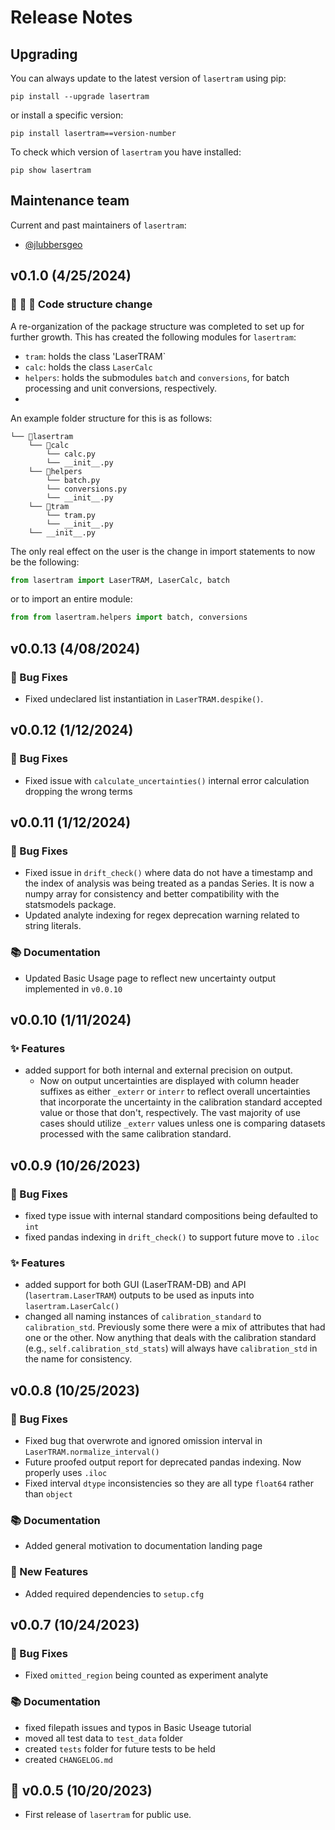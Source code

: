 # Release Notes

## Upgrading

You can always update to the latest version of `lasertram` using pip:

```
pip install --upgrade lasertram
```

or install a specific version:

```
pip install lasertram==version-number
```

To check which version of `lasertram` you have installed:

```
pip show lasertram
```

## Maintenance team

Current and past maintainers of `lasertram`:

- [@jlubbersgeo](https://github.com/jlubbersgeo)

## v0.1.0 (4/25/2024)

### :art: :tada: :mega: Code structure change

A re-organization of the package structure was completed to set up for further growth. This has created the following modules for `lasertram`: 

  - `tram`: holds the class 'LaserTRAM`
  - `calc`: holds the class `LaserCalc`
  - `helpers`: holds the submodules `batch` and `conversions`, for batch processing and unit conversions, respectively. 
  - 
An example folder structure for this is as follows: 


```
└── 📁lasertram
    └── 📁calc
        └── calc.py
        └── __init__.py
    └── 📁helpers
        └── batch.py
        └── conversions.py
        └── __init__.py
    └── 📁tram
        └── tram.py
        └── __init__.py
    └── __init__.py
```
The only real effect on the user is the change in import statements to now be the following:
```python
from lasertram import LaserTRAM, LaserCalc, batch
```
or to import an entire module:
```python
from from lasertram.helpers import batch, conversions

```

## v0.0.13 (4/08/2024)

### :bug: Bug Fixes

- Fixed undeclared list instantiation in `LaserTRAM.despike()`.

## v0.0.12 (1/12/2024)

### :bug: Bug Fixes

- Fixed issue with `calculate_uncertainties()` internal error calculation dropping the wrong terms

## v0.0.11 (1/12/2024)

### :bug: Bug Fixes

- Fixed issue in `drift_check()` where data do not have a timestamp and the index of analysis was being treated as a pandas Series. It is now a numpy array for consistency and better compatibility with the statsmodels package.
- Updated analyte indexing for regex deprecation warning related to string literals.

### :books: Documentation

- Updated Basic Usage page to reflect new uncertainty output implemented in `v0.0.10`

## v0.0.10 (1/11/2024)

### :sparkles: Features

- added support for both internal and external precision on output.
  - Now on output uncertainties are displayed with column header suffixes as either `_exterr` or `interr` to reflect overall uncertainties that incorporate the uncertainty in the calibration standard accepted value or those that don't, respectively. The vast majority of use cases should utilize `_exterr` values unless one is comparing datasets processed with the same calibration standard.

## v0.0.9 (10/26/2023)

### :bug: Bug Fixes

- fixed type issue with internal standard compositions being defaulted to `int`
- fixed pandas indexing in `drift_check()` to support future move to `.iloc`

### :sparkles: Features

- added support for both GUI (LaserTRAM-DB) and API (`lasertram.LaserTRAM`) outputs to be used as inputs into `lasertram.LaserCalc()`
- changed all naming instances of `calibration_standard` to `calibration_std`. Previously some there were a mix of attributes that had one or the other. Now anything that deals with the calibration standard (e.g., `self.calibration_std_stats`) will always have `calibration_std` in the name for consistency.

## v0.0.8 (10/25/2023)

### :bug: Bug Fixes

- Fixed bug that overwrote and ignored omission interval in `LaserTRAM.normalize_interval()`
- Future proofed output report for deprecated pandas indexing. Now properly uses `.iloc`
- Fixed interval `dtype` inconsistencies so they are all type `float64` rather than `object`

### :books: Documentation

- Added general motivation to documentation landing page

### :rocket: New Features

- Added required dependencies to `setup.cfg`

## v0.0.7 (10/24/2023)

### :bug: Bug Fixes

- Fixed `omitted_region` being counted as experiment analyte

### :books: Documentation

- fixed filepath issues and typos in Basic Useage tutorial
- moved all test data to `test_data` folder
- created `tests` folder for future tests to be held
- created `CHANGELOG.md`

## :tada: v0.0.5 (10/20/2023)

- First release of `lasertram` for public use.
